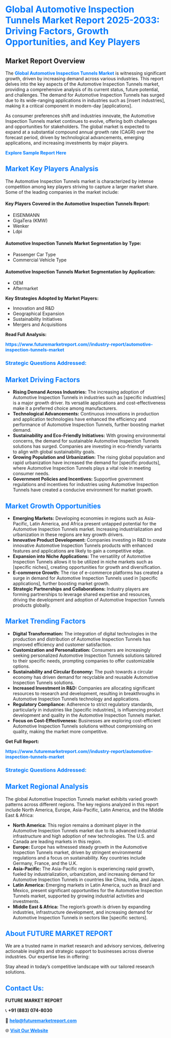 <h1 style="color: #007BFF;">Global Automotive Inspection Tunnels Market Report 2025-2033: Driving Factors, Growth Opportunities, and Key Players</h1>

<section id="overview">
<h2>Market Report Overview</h2>
<p>The <a href="https://www.futuremarketreport.com//industry-report/automotive-inspection-tunnels-market" style="color: #007BFF; text-decoration: none;"><strong>Global Automotive Inspection Tunnels Market</strong></a> is witnessing significant growth, driven by increasing demand across various industries. This report delves into the key aspects of the Automotive Inspection Tunnels market, providing a comprehensive analysis of its current status, future potential, and challenges. The demand for Automotive Inspection Tunnels has surged due to its wide-ranging applications in industries such as [insert industries], making it a critical component in modern-day [applications].</p>
<p>As consumer preferences shift and industries innovate, the Automotive Inspection Tunnels market continues to evolve, offering both challenges and opportunities for stakeholders. The global market is expected to expand at a substantial compound annual growth rate (CAGR) over the forecast period, driven by technological advancements, emerging applications, and increasing investments by major players.</p>
</section>

<section id="overview">
<p><a href="https://www.futuremarketreport.com//request-sample/reportId=48276" style="color: #007BFF; text-decoration: none;"><strong>Explore Sample Report Here</strong></a></p>
</section>

<section id="key-players">
<h2 style="color: #007BFF;">Market Key Players Analysis</h2>
<p>The Automotive Inspection Tunnels market is characterized by intense competition among key players striving to capture a larger market share. Some of the leading companies in the market include:</p>
<h4>Key Players Covered in the Automotive Inspection Tunnels Report:</h4>
<ul><li>EISENMANN</li><li>GigaTera (KMW)</li><li>Wenker</li><li>Ldpi</li></ul>
<h4>Automotive Inspection Tunnels Market Segmentation by Type:</h4>
<ul><li>Passenger Car Type</li><li>Commercial Vehicle Type</li></ul>

<h4>Automotive Inspection Tunnels Market Segmentation by Application:</h4>
<ul><li>OEM</li><li>Aftermarket</li></ul>
<p><strong>Key Strategies Adopted by Market Players:</strong></p>
<ul>
<li>Innovation and R&D</li>
<li>Geographical Expansion</li>
<li>Sustainability Initiatives</li>
<li>Mergers and Acquisitions</li>
</ul>
</section>

<section>
<p><strong>Read Full Analysis: </strong></p><a href="https://www.futuremarketreport.com//industry-report/automotive-inspection-tunnels-market" style="color: #007BFF; text-decoration: none;"><strong>https://www.futuremarketreport.com//industry-report/automotive-inspection-tunnels-market</strong></a>
<h3 style="color: #007BFF;">Strategic Questions Addressed:</h3>
</section>

<section id="driving-factors">
<h2 style="color: #007BFF;">Market Driving Factors</h2>
<ul>
<li><strong>Rising Demand Across Industries:</strong> The increasing adoption of Automotive Inspection Tunnels in industries such as [specific industries] is a major growth driver. Its versatile applications and cost-effectiveness make it a preferred choice among manufacturers.</li>
<li><strong>Technological Advancements:</strong> Continuous innovations in production and application technologies have enhanced the efficiency and performance of Automotive Inspection Tunnels, further boosting market demand.</li>
<li><strong>Sustainability and Eco-Friendly Initiatives:</strong> With growing environmental concerns, the demand for sustainable Automotive Inspection Tunnels solutions has surged. Companies are investing in eco-friendly variants to align with global sustainability goals.</li>
<li><strong>Growing Population and Urbanization:</strong> The rising global population and rapid urbanization have increased the demand for [specific products], where Automotive Inspection Tunnels plays a vital role in meeting consumer needs.</li>
<li><strong>Government Policies and Incentives:</strong> Supportive government regulations and incentives for industries using Automotive Inspection Tunnels have created a conducive environment for market growth.</li>
</ul>
</section>

<section id="growth-opportunities">
<h2 style="color: #007BFF;">Market Growth Opportunities</h2>
<ul>
<li><strong>Emerging Markets:</strong> Developing economies in regions such as Asia-Pacific, Latin America, and Africa present untapped potential for the Automotive Inspection Tunnels market. Increasing industrialization and urbanization in these regions are key growth drivers.</li>
<li><strong>Innovative Product Development:</strong> Companies investing in R&D to create innovative Automotive Inspection Tunnels products with enhanced features and applications are likely to gain a competitive edge.</li>
<li><strong>Expansion into Niche Applications:</strong> The versatility of Automotive Inspection Tunnels allows it to be utilized in niche markets such as [specific niches], creating opportunities for growth and diversification.</li>
<li><strong>E-commerce Growth:</strong> The rise of e-commerce platforms has created a surge in demand for Automotive Inspection Tunnels used in [specific applications], further boosting market growth.</li>
<li><strong>Strategic Partnerships and Collaborations:</strong> Industry players are forming partnerships to leverage shared expertise and resources, driving the development and adoption of Automotive Inspection Tunnels products globally.</li>
</ul>
</section>

<section id="trending-factors">
<h2 style="color: #007BFF;">Market Trending Factors</h2>
<ul>
<li><strong>Digital Transformation:</strong> The integration of digital technologies in the production and distribution of Automotive Inspection Tunnels has improved efficiency and customer satisfaction.</li>
<li><strong>Customization and Personalization:</strong> Consumers are increasingly seeking personalized Automotive Inspection Tunnels solutions tailored to their specific needs, prompting companies to offer customizable options.</li>
<li><strong>Sustainability and Circular Economy:</strong> The push towards a circular economy has driven demand for recyclable and reusable Automotive Inspection Tunnels solutions.</li>
<li><strong>Increased Investment in R&D:</strong> Companies are allocating significant resources to research and development, resulting in breakthroughs in Automotive Inspection Tunnels technology and applications.</li>
<li><strong>Regulatory Compliance:</strong> Adherence to strict regulatory standards, particularly in industries like [specific industries], is influencing product development and quality in the Automotive Inspection Tunnels market.</li>
<li><strong>Focus on Cost-Effectiveness:</strong> Businesses are exploring cost-efficient Automotive Inspection Tunnels solutions without compromising on quality, making the market more competitive.</li>
</ul>
</section>

<section>
<p><strong>Get Full Report: </strong></p><a href="https://www.futuremarketreport.com//industry-report/automotive-inspection-tunnels-market" style="color: #007BFF; text-decoration: none;"><strong>https://www.futuremarketreport.com//industry-report/automotive-inspection-tunnels-market</strong></a>
<h3 style="color: #007BFF;">Strategic Questions Addressed:</h3>
</section>


<section id="regional-analysis">
<h2 style="color: #007BFF;">Market Regional Analysis</h2>
<p>The global Automotive Inspection Tunnels market exhibits varied growth patterns across different regions. The key regions analyzed in this report include North America, Europe, Asia-Pacific, Latin America, and the Middle East & Africa:</p>
<ul>
<li><strong>North America:</strong> This region remains a dominant player in the Automotive Inspection Tunnels market due to its advanced industrial infrastructure and high adoption of new technologies. The U.S. and Canada are leading markets in this region.</li>
<li><strong>Europe:</strong> Europe has witnessed steady growth in the Automotive Inspection Tunnels market, driven by stringent environmental regulations and a focus on sustainability. Key countries include Germany, France, and the U.K.</li>
<li><strong>Asia-Pacific:</strong> The Asia-Pacific region is experiencing rapid growth, fueled by industrialization, urbanization, and increasing demand for Automotive Inspection Tunnels in countries like China, India, and Japan.</li>
<li><strong>Latin America:</strong> Emerging markets in Latin America, such as Brazil and Mexico, present significant opportunities for the Automotive Inspection Tunnels market, supported by growing industrial activities and investments.</li>
<li><strong>Middle East & Africa:</strong> The region’s growth is driven by expanding industries, infrastructure development, and increasing demand for Automotive Inspection Tunnels in sectors like [specific sectors].</li>
</ul>
</section>

<footer>
<h2 style="color: #007BFF;">About FUTURE MARKET REPORT</h2>
<p>We are a trusted name in market research and advisory services, delivering actionable insights and strategic support to businesses across diverse industries. Our expertise lies in offering:</p>

<p>Stay ahead in today’s competitive landscape with our tailored research solutions.</p>

<h2 style="color: #007BFF;">Contact Us:</h2>
<p><strong>FUTURE MARKET REPORT</strong></p>
<p>📞 <strong>+91 (883) 074-8030</strong></p>
<p>📧 <strong><a href="mailto:help@futuremarketreport.com" style="color: #007BFF;">help@futuremarketreport.com</a></strong></p>
<p>🌐 <strong><a href="https://www.futuremarketreport.com/" style="color: #007BFF;">Visit Our Website</a></strong></p>
</footer>